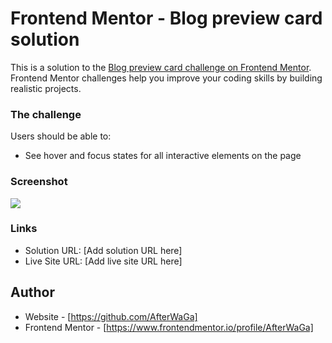 # Frontend Mentor - Blog preview card solution

This is a solution to the [Blog preview card challenge on Frontend Mentor](https://www.frontendmentor.io/challenges/blog-preview-card-ckPaj01IcS). Frontend Mentor challenges help you improve your coding skills by building realistic projects.

### The challenge

Users should be able to:

-   See hover and focus states for all interactive elements on the page

### Screenshot

![](./screenshot.jpg)

### Links

-   Solution URL: [Add solution URL here]
-   Live Site URL: [Add live site URL here]

## Author

-   Website - [https://github.com/AfterWaGa]
-   Frontend Mentor - [https://www.frontendmentor.io/profile/AfterWaGa]
